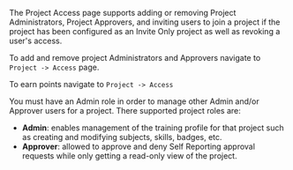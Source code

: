 The Project Access page supports adding or removing Project Administrators, Project Approvers, and inviting users to join a project if the project has been configured as an Invite Only project as well as revoking a user's access.

To add and remove project Administrators and Approvers navigate to `Project -> Access` page.

To earn points navigate to `Project -> Access`

You must have an Admin role in order to manage other Admin and/or Approver users for a project. There supported project roles are:

* <strong>Admin</strong>: enables management of the training profile for that project such as creating and modifying subjects, skills, badges, etc.
* <strong>Approver</strong>: allowed to approve and deny Self Reporting approval requests while only getting a read-only view of the project.